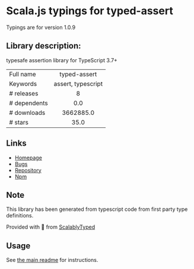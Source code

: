 
# Scala.js typings for typed-assert

Typings are for version 1.0.9

## Library description:
typesafe assertion library for TypeScript 3.7+

|                    |                 |
| ------------------ | :-------------: |
| Full name          | typed-assert |
| Keywords           | assert, typescript |
| # releases         | 8 |
| # dependents       | 0.0 |
| # downloads        | 3662885.0 |
| # stars            | 35.0 |

## Links
- [Homepage](https://github.com/elierotenberg/typed-assert#readme)
- [Bugs](https://github.com/elierotenberg/typed-assert/issues)
- [Repository](https://github.com/elierotenberg/typed-assert)
- [Npm](https://www.npmjs.com/package/typed-assert)
    


## Note
This library has been generated from typescript code from first party type definitions.

Provided with :purple_heart: from [ScalablyTyped](https://github.com/oyvindberg/ScalablyTyped)

## Usage
See [the main readme](../../readme.md) for instructions.


